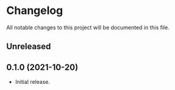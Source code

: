 # Changelog

All notable changes to this project will be documented in this file.

## Unreleased

## 0.1.0 (2021-10-20)

*   Initial release.
